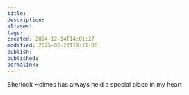 ```yaml
---
title: 
description: 
aliases: 
tags: 
created: 2024-12-14T14:01:27
modified: 2025-02-23T19:11:06
publish: 
published: 
permalink: 
---
```


Sherlock Holmes has always held a special place in my heart 
